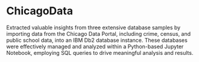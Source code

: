 # ChicagoData
Extracted valuable insights from three extensive database samples by importing
data from the Chicago Data Portal, including crime, census, and public school
data, into an IBM Db2 database instance. These databases were effectively
managed and analyzed within a Python-based Jupyter Notebook, employing
SQL queries to drive meaningful analysis and results.
